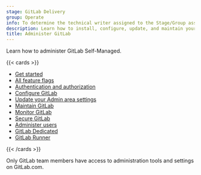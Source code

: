 ```yaml
---
stage: GitLab Delivery
group: Operate
info: To determine the technical writer assigned to the Stage/Group associated with this page, see https://handbook.gitlab.com/handbook/product/ux/technical-writing/#assignments
description: Learn how to install, configure, update, and maintain your GitLab instance.
title: Administer GitLab
---
```


Learn how to administer GitLab Self-Managed.

{{< cards >}}

- [Get started](get_started.md)
- [All feature flags](feature_flags/list.md)
- [Authentication and authorization](auth/_index.md)
- [Configure GitLab](configure.md)
- [Update your Admin area settings](settings/_index.md)
- [Maintain GitLab](operations/_index.md)
- [Monitor GitLab](monitoring/_index.md)
- [Secure GitLab](../security/_index.md)
- [Administer users](administer_users.md)
- [GitLab Dedicated](dedicated/_index.md)
- [GitLab Runner](https://docs.gitlab.com/runner/ "Run CI/CD jobs in a pipeline.")

{{< /cards >}}

Only GitLab team members have access to administration tools and settings on GitLab.com.
